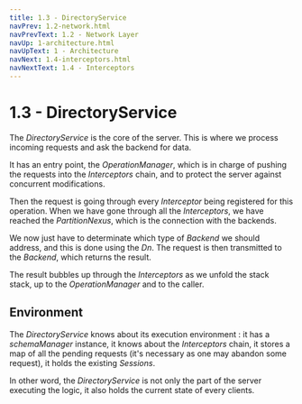 ```yaml
---
title: 1.3 - DirectoryService
navPrev: 1.2-network.html
navPrevText: 1.2 - Network Layer
navUp: 1-architecture.html
navUpText: 1 - Architecture
navNext: 1.4-interceptors.html
navNextText: 1.4 - Interceptors
---
```


# 1.3 - DirectoryService

The _DirectoryService_ is the core of the server. This is where we process incoming requests and ask the backend for data. 

It has an entry point, the _OperationManager_, which is in charge of pushing the requests into the _Interceptors_ chain, and to protect the server against concurrent modifications.

Then the request is going through every _Interceptor_ being registered for this operation. When we have gone through all the _Interceptors_, we have reached the _PartitionNexus_, which is the connection with the backends.

We now just have to determinate which type of _Backend_ we should address, and this is done using the _Dn_. The request is then transmitted to the _Backend_, which returns the result.

The result bubbles up through the _Interceptors_ as we unfold the stack stack, up to the _OperationManager_ and to the caller.

## Environment

The _DirectoryService_ knows about its execution environment : it has a _schemaManager_ instance, it knows about the _Interceptors_ chain, it stores a map of all the pending requests (it's necessary as one may abandon some request), it holds the existing _Sessions_.

In other word, the _DirectoryService_ is not only the part of the server executing the logic, it also holds the current state of every clients.

